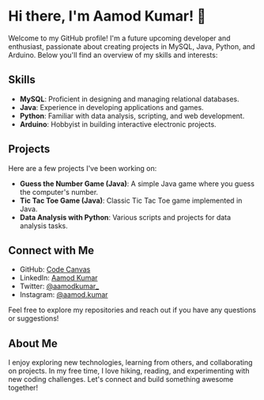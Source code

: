 # Hi there, I'm Aamod Kumar! 👋

Welcome to my GitHub profile! I'm a future upcoming developer and enthusiast, passionate about creating projects in MySQL, Java, Python, and Arduino. Below you'll find an overview of my skills and interests:

## Skills

- **MySQL**: Proficient in designing and managing relational databases.
- **Java**: Experience in developing applications and games.
- **Python**: Familiar with data analysis, scripting, and web development.
- **Arduino**: Hobbyist in building interactive electronic projects.

## Projects

Here are a few projects I've been working on:

- **Guess the Number Game (Java)**: A simple Java game where you guess the computer's number.
- **Tic Tac Toe Game (Java)**: Classic Tic Tac Toe game implemented in Java.
- **Data Analysis with Python**: Various scripts and projects for data analysis tasks.

## Connect with Me

- GitHub: [Code Canvas](https://github.com/Aamod007)
- LinkedIn: [Aamod Kumar]([https://www.linkedin.com/in/aamod-kumar/](https://www.linkedin.com/in/aamod-kumar-9882782ab/))
- Twitter: [@aamodkumar_](https://twitter.com/aamodkumar_)
- Instagram: [@aamod.kumar](https://www.instagram.com/codecanvas.io/)

Feel free to explore my repositories and reach out if you have any questions or suggestions!

## About Me

I enjoy exploring new technologies, learning from others, and collaborating on projects. In my free time, I love hiking, reading, and experimenting with new coding challenges. Let's connect and build something awesome together!

